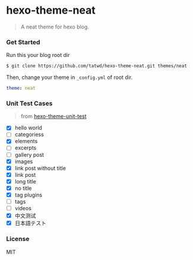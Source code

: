 # hexo-theme-neat
> A neat theme for hexo blog.

### Get Started
Run this your blog root dir
```bash
$ git clone https://github.com/tatwd/hexo-theme-neat.git themes/neat
```
Then, change your theme in `_config.yml` of root dir.
```yml
theme: neat
```

<!--
### Dev Setup
You must clone the unit test template from [offical branch](https://github.com/hexojs/hexo-theme-unit-test), then clone this theme to its themes dir and change `theme` value in then `_config.yml` of the root dir
-->

### Unit Test Cases

> from [hexo-theme-unit-test](https://github.com/hexojs/hexo-theme-unit-test)
- [x] hello world
- [ ] categoriess
- [x] elements
- [ ] excerpts
- [ ] gallery post
- [x] images
- [x] link post without title
- [x] link post
- [x] long title
- [x] no title
- [x] tag plugins
- [ ] tags
- [ ] videos
- [x] 中文测试
- [x] 日本語テスト

### License
MIT